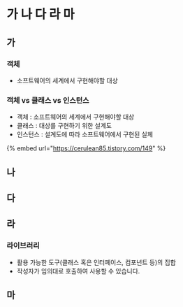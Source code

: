 # 가 나 다 라 마

## 가

### 객체

* 소프트웨어의 세계에서 구현해야할 대상

### 객체 vs 클래스 vs 인스턴스

* 객체 : 소프트웨어의 세계에서 구현해야할 대상
* 클래스 : 대상를 구현하기 위한 설계도
* 인스턴스 : 설계도에 따라 소프트웨어에서 구현된 실체

{% embed url="https://cerulean85.tistory.com/149" %}





## 나



## 다



## 라

### 라이브러리

* 활용 가능한 도구\(클래스 혹은 인터페이스, 컴포넌트 등\)의 집합
* 작성자가 임의대로 호출하여 사용할 수 있습니다.



## 마






